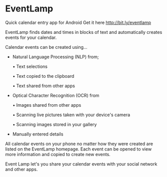 # EventLamp
Quick calendar entry app for Android
Get it here 
http://bit.ly/eventlamp

EventLamp finds dates and times in blocks of text and automatically creates events for your calendar.

Calendar events can be created using...
- Natural Language Processing (NLP) from;
  
  • Text selections
  
  • Text copied to the clipboard
  
  • Text shared from other apps
- Optical Character Recognition (OCR) from
  
  • Images shared from other apps
  
  • Scanning live pictures taken with your device's camera
  
  • Scanning images stored in your gallery
- Manually entered details

All calendar events on your phone no matter how they were created are listed on the EventLamp homepage. Each event can be opened to view more information and copied to create new events.

Event Lamp let's you share your calendar events with your social network and other apps.

